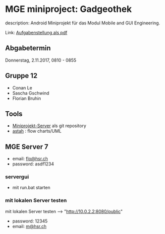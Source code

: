 # MGE miniproject: Gadgeothek

description: Android Miniprojekt für das Modul Mobile and GUI Engineering.

Link: [Aufgabenstellung als pdf](https://goo.gl/vVPVB6)

## Abgabetermin
Donnerstag, 2.11.2017, 0810 - 0855

## Gruppe 12
* Conan Le
* Sascha Gschwind
* Florian Bruhin

## Tools
* [Miniprojekt-Server](https://github.com/HSR-MGE/Miniprojekt-Server) als git repository
* [astah](http://astah.net/download "astah download") : flow charts/UML

## MGE Server 7

* email: flo@hsr.ch
* password: asdf1234

### servergui 

* mit run.bat starten

 ### mit lokalen Server testen
 
mit lokalen Server testen --> "http://10.0.2.2:8080/public"

* password: 12345
* email: m@hsr.ch


